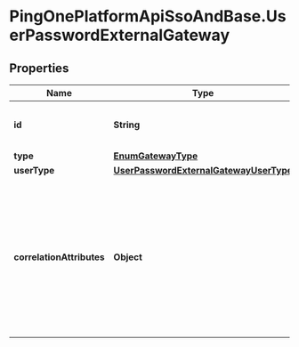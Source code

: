 # PingOnePlatformApiSsoAndBase.UserPasswordExternalGateway

## Properties

Name | Type | Description | Notes
------------ | ------------- | ------------- | -------------
**id** | **String** | The UUID of the linked gateway that references the remote directory. | [optional] 
**type** | [**EnumGatewayType**](EnumGatewayType.md) |  | [optional] 
**userType** | [**UserPasswordExternalGatewayUserType**](UserPasswordExternalGatewayUserType.md) |  | [optional] 
**correlationAttributes** | **Object** | An object that maps the external LDAP directory attributes to PingOne attributes. We use the correlationAttributes values to read the attributes from the external LDAP directory and map them to the corresponding PingOne attributes. | [optional] 


